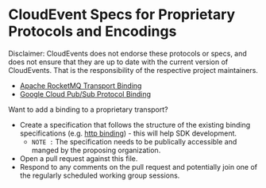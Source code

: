 # CloudEvent Specs for Proprietary Protocols and Encodings

Disclaimer: CloudEvents does not endorse these protocols or specs, and does not
ensure that they are up to date with the current version of CloudEvents. That is
the responsibility of the respective project maintainers.

- [Apache RocketMQ Transport Binding](https://github.com/apache/rocketmq-externals/blob/master/rocketmq-cloudevents-binding/rocketmq-transport-binding.md)
- [Google Cloud Pub/Sub Protocol Binding](https://github.com/google/knative-gcp/blob/master/docs/spec/pubsub-protocol-binding.md)

Want to add a binding to a proprietary transport?

- Create a specification that follows the structure of the existing binding specifications (e.g. [http binding](http-protocol-binding.md)) - this will help SDK development.
  - `NOTE :` The specification needs to be publically accessible and manged by the proposing organization.
- Open a pull request against this file.
- Respond to any comments on the pull request and potentially join one of the regularly scheduled working group sessions.

